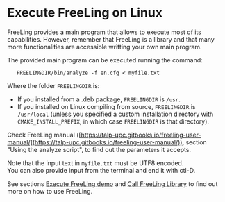 # Execute FreeLing on Linux

FreeLing provides a main program that allows to execute most of its capabilities. However, remember that FreeLing is a library and that many more functionalities are accessible writting your own main program.

The provided main program can be executed running the command:
```
   FREELINGDIR/bin/analyze -f en.cfg < myfile.txt
```
Where the folder `FREELINGDIR` is:

* If you installed from a .deb package, `FREELINGDIR` is `/usr`.
* If you installed on Linux compiling from source, `FREELINGDIR` is `/usr/local` 
(unless you specified a custom installation directory with `CMAKE_INSTALL_PREFIX`, in which case `FREELINGDIR` is that directory).

Check FreeLing manual ([https://talp-upc.gitbooks.io/freeling-user-manual/](https://talp-upc.gitbooks.io/freeling-user-manual/)), section "Using the analyze script", to find out the parameters it accepts.

Note that the input text in `myfile.txt` must be UTF8 encoded.  
You can also provide input from the terminal and end it with ctl-D.

See sections [Execute FreeLing demo](#execute-analyzer) and [Call FreeLing Library](#call-library) to find out more on how to use FreeLing.        
